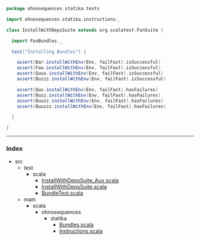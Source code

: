 
```scala
package ohnosequences.statika.tests

import ohnosequences.statika.instructions._

class InstallWithDepsSuite extends org.scalatest.FunSuite {

  import FooBundles._

  test("Installing Bundles") {

    assert(Bar.installWithEnv(Env, failFast).isSuccessful)
    assert(Foo.installWithEnv(Env, failFast).isSuccessful)
    assert(Quux.installWithEnv(Env, failFast).isSuccessful)
    assert(Buzzz.installWithEnv(Env, failFast).isSuccessful)

    assert(Qux.installWithEnv(Env, failFast).hasFailures)
    assert(Buzz.installWithEnv(Env, failFast).hasFailures)
    assert(Buuzz.installWithEnv(Env, failFast).hasFailures)
    assert(Buuzzz.installWithEnv(Env, failFast).hasFailures)

  }

}

```


------

### Index

+ src
  + test
    + scala
      + [InstallWithDepsSuite_Aux.scala][test/scala/InstallWithDepsSuite_Aux.scala]
      + [InstallWithDepsSuite.scala][test/scala/InstallWithDepsSuite.scala]
      + [BundleTest.scala][test/scala/BundleTest.scala]
  + main
    + scala
      + ohnosequences
        + statika
          + [Bundles.scala][main/scala/ohnosequences/statika/Bundles.scala]
          + [Instructions.scala][main/scala/ohnosequences/statika/Instructions.scala]

[test/scala/InstallWithDepsSuite_Aux.scala]: InstallWithDepsSuite_Aux.scala.md
[test/scala/InstallWithDepsSuite.scala]: InstallWithDepsSuite.scala.md
[test/scala/BundleTest.scala]: BundleTest.scala.md
[main/scala/ohnosequences/statika/Bundles.scala]: ../../main/scala/ohnosequences/statika/Bundles.scala.md
[main/scala/ohnosequences/statika/Instructions.scala]: ../../main/scala/ohnosequences/statika/Instructions.scala.md